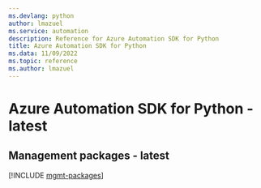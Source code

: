 ```yaml
---
ms.devlang: python
author: lmazuel
ms.service: automation
description: Reference for Azure Automation SDK for Python
title: Azure Automation SDK for Python
ms.data: 11/09/2022
ms.topic: reference
ms.author: lmazuel
---
```

# Azure Automation SDK for Python - latest

## Management packages - latest
[!INCLUDE [mgmt-packages](automation-mgmt-index.md)]